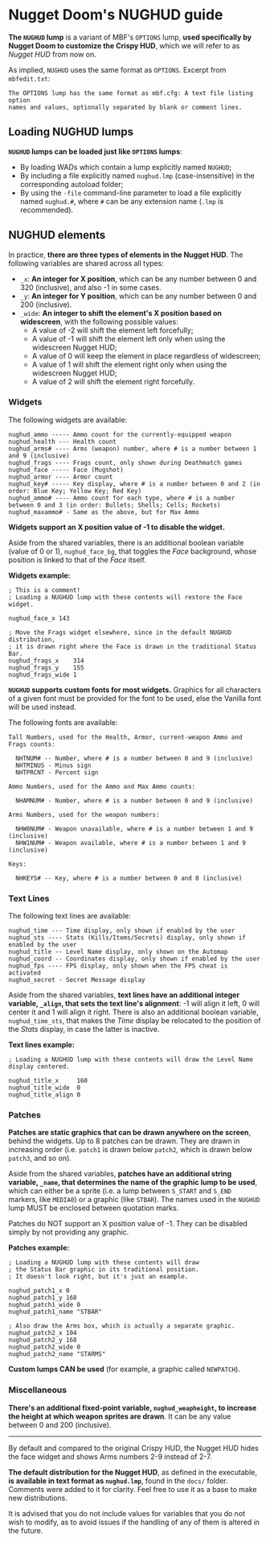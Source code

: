 # Nugget Doom's NUGHUD guide

**The `NUGHUD` lump** is a variant of MBF's `OPTIONS` lump, **used specifically by Nugget Doom to customize the Crispy HUD**, which we will refer to as _Nugget HUD_ from now on.

As implied, `NUGHUD` uses the same format as `OPTIONS`. Excerpt from `mbfedit.txt`:

```
The OPTIONS lump has the same format as mbf.cfg: A text file listing option
names and values, optionally separated by blank or comment lines.
```

## Loading NUGHUD lumps

**`NUGHUD` lumps can be loaded just like `OPTIONS` lumps**:

- By loading WADs which contain a lump explicitly named `NUGHUD`;
- By including a file explicitly named `nughud.lmp` (case-insensitive) in the corresponding autoload folder;
- By using the `-file` command-line parameter to load a file explicitly named `nughud.#`, where `#` can be any extension name (`.lmp` is recommended).

## NUGHUD elements

In practice, **there are three types of elements in the Nugget HUD**. The following variables are shared across all types:

- `_x`: **An integer for X position**, which can be any number between 0 and 320 (inclusive), and also -1 in some cases.
- `_y`: **An integer for Y position**, which can be any number between 0 and 200 (inclusive).
- `_wide`: **An integer to shift the element's X position based on widescreen**, with the following possible values:
  - A value of -2 will shift the element left forcefully;
  - A value of -1 will shift the element left only when using the widescreen Nugget HUD;
  - A value of 0 will keep the element in place regardless of widescreen;
  - A value of 1 will shift the element right only when using the widescreen Nugget HUD;
  - A value of 2 will shift the element right forcefully.

### Widgets

The following widgets are available:

```
nughud_ammo ----- Ammo count for the currently-equipped weapon
nughud_health --- Health count
nughud_arms# ---- Arms (weapon) number, where # is a number between 1 and 9 (inclusive)
nughud_frags ---- Frags count, only shown during Deathmatch games
nughud_face ----- Face (Mugshot)
nughud_armor ---- Armor count
nughud_key# ----- Key display, where # is a number between 0 and 2 (in order: Blue Key; Yellow Key; Red Key)
nughud_ammo# ---- Ammo count for each type, where # is a number between 0 and 3 (in order: Bullets; Shells; Cells; Rockets)
nughud_maxammo# - Same as the above, but for Max Ammo
```

**Widgets support an X position value of -1 to disable the widget.**

Aside from the shared variables, there is an additional boolean variable (value of 0 or 1), `nughud_face_bg`, that toggles the _Face_ background, whose position is linked to that of the _Face_ itself.

**Widgets example:**

```
; This is a comment!
; Loading a NUGHUD lump with these contents will restore the Face widget.

nughud_face_x 143

; Move the Frags widget elsewhere, since in the default NUGHUD distribution,
; it is drawn right where the Face is drawn in the traditional Status Bar.
nughud_frags_x    314
nughud_frags_y    155
nughud_frags_wide 1
```

**`NUGHUD` supports custom fonts for most widgets.**
Graphics for all characters of a given font must be provided for the font to be used, else the Vanilla font will be used instead.

The following fonts are available:

```
Tall Numbers, used for the Health, Armor, current-weapon Ammo and Frags counts:

  NHTNUM# -- Number, where # is a number between 0 and 9 (inclusive)
  NHTMINUS - Minus sign
  NHTPRCNT - Percent sign

Ammo Numbers, used for the Ammo and Max Ammo counts:

  NHAMNUM# - Number, where # is a number between 0 and 9 (inclusive)

Arms Numbers, used for the weapon numbers:

  NHW0NUM# - Weapon unavailable, where # is a number between 1 and 9 (inclusive)
  NHW1NUM# - Weapon available, where # is a number between 1 and 9 (inclusive)

Keys:

  NHKEYS# -- Key, where # is a number between 0 and 8 (inclusive)
```

### Text Lines

The following text lines are available:

```
nughud_time --- Time display, only shown if enabled by the user
nughud_sts ---- Stats (Kills/Items/Secrets) display, only shown if enabled by the user
nughud_title -- Level Name display, only shown on the Automap
nughud_coord -- Coordinates display, only shown if enabled by the user
nughud_fps ---- FPS display, only shown when the FPS cheat is activated
nughud_secret - Secret Message display
```

Aside from the shared variables, **text lines have an additional integer variable, `_align`, that sets the text line's alignment**: -1 will align it left, 0 will center it and 1 will align it right.
There is also an additional boolean variable, `nughud_time_sts`, that makes the _Time_ display be relocated to the position of the _Stats_ display, in case the latter is inactive.

**Text lines example:**

```
; Loading a NUGHUD lump with these contents will draw the Level Name display centered.

nughud_title_x     160
nughud_title_wide  0
nughud_title_align 0
```

### Patches

**Patches are static graphics that can be drawn anywhere on the screen**, behind the widgets.
Up to 8 patches can be drawn. They are drawn in increasing order (i.e. `patch1` is drawn below `patch2`, which is drawn below `patch3`, and so on).

Aside from the shared variables, **patches have an additional string variable, `_name`, that determines the name of the graphic lump to be used**, which can either be a sprite (i.e. a lump between `S_START` and `S_END` markers, like `MEDIA0`) or a graphic (like `STBAR`).
The names used in the `NUGHUD` lump MUST be enclosed between quotation marks.

Patches do NOT support an X position value of -1. They can be disabled simply by not providing any graphic.

**Patches example:**

```
; Loading a NUGHUD lump with these contents will draw
; the Status Bar graphic in its traditional position.
; It doesn't look right, but it's just an example.

nughud_patch1_x 0
nughud_patch1_y 168
nughud_patch1_wide 0
nughud_patch1_name "STBAR"

; Also draw the Arms box, which is actually a separate graphic.
nughud_patch2_x 104
nughud_patch2_y 168
nughud_patch2_wide 0
nughud_patch2_name "STARMS"
```

**Custom lumps CAN be used** (for example, a graphic called `NEWPATCH`).

### Miscellaneous

**There's an additional fixed-point variable, `nughud_weapheight`, to increase the height at which weapon sprites are drawn**.
It can be any value between 0 and 200 (inclusive).

---

By default and compared to the original Crispy HUD, the Nugget HUD hides the face widget and shows Arms numbers 2-9 instead of 2-7.

**The default distribution for the Nugget HUD**, as defined in the executable, **is available in text format as `nughud.lmp`**, found in the `docs/` folder. Comments were added to it for clarity. Feel free to use it as a base to make new distributions.

It is advised that you do not include values for variables that you do not wish to modify, as to avoid issues if the handling of any of them is altered in the future.